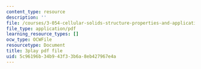 ```yaml
---
content_type: resource
description: ''
file: /courses/3-054-cellular-solids-structure-properties-and-applications-spring-2015/5c96196b34b943f33b6a8eb427967e4a_yK5SA6HngCY.pdf
file_type: application/pdf
learning_resource_types: []
ocw_type: OCWFile
resourcetype: Document
title: 3play pdf file
uid: 5c96196b-34b9-43f3-3b6a-8eb427967e4a
---
```

